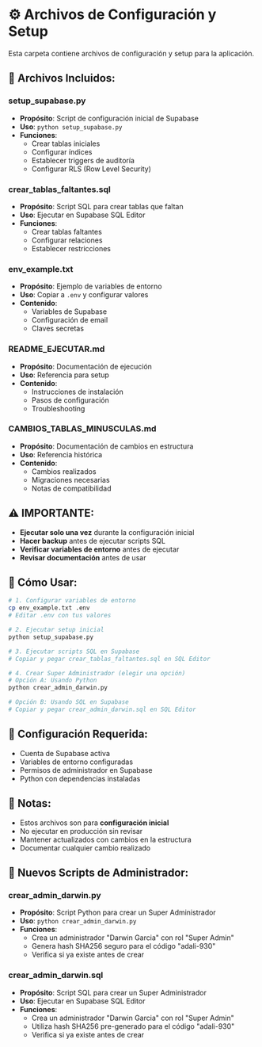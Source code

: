 # ⚙️ Archivos de Configuración y Setup

Esta carpeta contiene archivos de configuración y setup para la aplicación.

## 📁 Archivos Incluidos:

### **setup_supabase.py**
- **Propósito**: Script de configuración inicial de Supabase
- **Uso**: `python setup_supabase.py`
- **Funciones**:
  - Crear tablas iniciales
  - Configurar índices
  - Establecer triggers de auditoría
  - Configurar RLS (Row Level Security)

### **crear_tablas_faltantes.sql**
- **Propósito**: Script SQL para crear tablas que faltan
- **Uso**: Ejecutar en Supabase SQL Editor
- **Funciones**:
  - Crear tablas faltantes
  - Configurar relaciones
  - Establecer restricciones

### **env_example.txt**
- **Propósito**: Ejemplo de variables de entorno
- **Uso**: Copiar a `.env` y configurar valores
- **Contenido**:
  - Variables de Supabase
  - Configuración de email
  - Claves secretas

### **README_EJECUTAR.md**
- **Propósito**: Documentación de ejecución
- **Uso**: Referencia para setup
- **Contenido**:
  - Instrucciones de instalación
  - Pasos de configuración
  - Troubleshooting

### **CAMBIOS_TABLAS_MINUSCULAS.md**
- **Propósito**: Documentación de cambios en estructura
- **Uso**: Referencia histórica
- **Contenido**:
  - Cambios realizados
  - Migraciones necesarias
  - Notas de compatibilidad

## ⚠️ IMPORTANTE:

- **Ejecutar solo una vez** durante la configuración inicial
- **Hacer backup** antes de ejecutar scripts SQL
- **Verificar variables de entorno** antes de ejecutar
- **Revisar documentación** antes de usar

## 🚀 Cómo Usar:

```bash
# 1. Configurar variables de entorno
cp env_example.txt .env
# Editar .env con tus valores

# 2. Ejecutar setup inicial
python setup_supabase.py

# 3. Ejecutar scripts SQL en Supabase
# Copiar y pegar crear_tablas_faltantes.sql en SQL Editor

# 4. Crear Super Administrador (elegir una opción)
# Opción A: Usando Python
python crear_admin_darwin.py

# Opción B: Usando SQL en Supabase
# Copiar y pegar crear_admin_darwin.sql en SQL Editor
```

## 🔧 Configuración Requerida:

- Cuenta de Supabase activa
- Variables de entorno configuradas
- Permisos de administrador en Supabase
- Python con dependencias instaladas

## 📝 Notas:

- Estos archivos son para **configuración inicial**
- No ejecutar en producción sin revisar
- Mantener actualizados con cambios en la estructura
- Documentar cualquier cambio realizado

## 🔐 Nuevos Scripts de Administrador:

### **crear_admin_darwin.py**
- **Propósito**: Script Python para crear un Super Administrador
- **Uso**: `python crear_admin_darwin.py`
- **Funciones**:
  - Crea un administrador "Darwin Garcia" con rol "Super Admin"
  - Genera hash SHA256 seguro para el código "adali-930"
  - Verifica si ya existe antes de crear

### **crear_admin_darwin.sql**
- **Propósito**: Script SQL para crear un Super Administrador
- **Uso**: Ejecutar en Supabase SQL Editor
- **Funciones**:
  - Crea un administrador "Darwin Garcia" con rol "Super Admin"
  - Utiliza hash SHA256 pre-generado para el código "adali-930"
  - Verifica si ya existe antes de crear